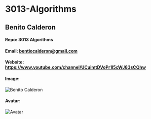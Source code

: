 # 3013-Algorithms
## Benito Calderon
#### Repo: 3013 Algorithms
#### Email: bentiocalderon@gmail.com
#### Website: https://www.youtube.com/channel/UCuimtDVoPr1l5cWJ83sCQhw
#### Image:
![Benito Calderon](https://github.com/settings/profile)
#### Avatar:
![Avatar](https://github.com/settings/profile)
